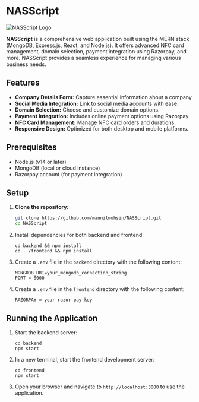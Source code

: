 # NASScript

![NASScript Logo](https://nasscript.com/static/media/Nlogo_black_s.7e657e079d58d8b9380094c8b21ca57d.svg)

**NASScript** is a comprehensive web application built using the MERN stack (MongoDB, Express.js, React, and Node.js). It offers advanced NFC card management, domain selection, payment integration using Razorpay, and more. NASScript provides a seamless experience for managing various business needs.

## Features

- **Company Details Form:** Capture essential information about a company.
- **Social Media Integration:** Link to social media accounts with ease.
- **Domain Selection:** Choose and customize domain options.
- **Payment Integration:** Includes online payment options using Razorpay.
- **NFC Card Management:** Manage NFC card orders and durations.
- **Responsive Design:** Optimized for both desktop and mobile platforms.

## Prerequisites

- Node.js (v14 or later)
- MongoDB (local or cloud instance)
- Razorpay account (for payment integration)

## Setup

1. **Clone the repository:**

   ```bash
   git clone https://github.com/mannilmuhsin/NASScript.git
   cd NASScript


2. Install dependencies for both backend and frontend:
   ```
   cd backend && npm install
   cd ../frontend && npm install
   ```

3. Create a `.env` file in the `backend` directory with the following content:
   ```
   MONGODB_URI=your_mongodb_connection_string
   PORT = 8000
   ```

4. Create a `.env` file in the `frontend` directory with the following content:
   ```
   RAZORPAY = your razor pay key
   ```

## Running the Application

1. Start the backend server:
   ```
   cd backend
   npm start
   ```

2. In a new terminal, start the frontend development server:
   ```
   cd frontend
   npm start
   ```

3. Open your browser and navigate to `http://localhost:3000` to use the application.

